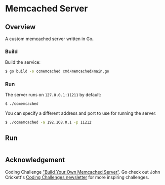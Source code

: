 # Memcached Server

## Overview

A custom memcached server written in Go.

### Build

Build the service:
```bash
$ go build -o ccmemcached cmd/memcached/main.go
```

### Run

The server runs on `127.0.0.1:11211` by default:

```bash
$ ./ccmemcached
```

You can specify a different address and port to use for running the server:

```bash
$ ./ccmemcached -a 192.168.0.1 -p 11212
```


## Run

```bash

```

## Acknowledgement

Coding Challenge ["Build Your Own Memcached Server"](https://codingchallenges.fyi/challenges/challenge-memcached/). Go check out John Crickett's [Coding Challenges newsletter](https://codingchallenges.fyi/) for more inspiring challenges.
